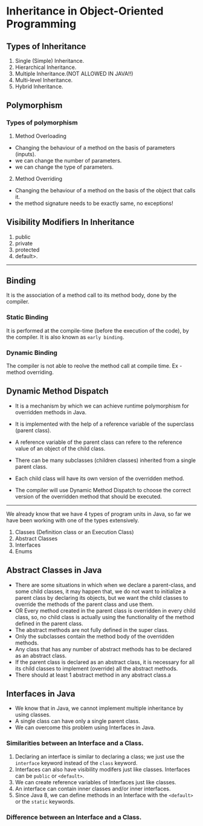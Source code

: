 # Inheritance in Object-Oriented Programming

## Types of Inheritance
1. Single (Simple) Inheritance.
2. Hierarchical Inheritance.
3. Multiple Inheritance.(NOT ALLOWED IN JAVA!!)
4. Multi-level Inheritance.
5. Hybrid Inheritance.

## Polymorphism
### Types of polymorphism
1. Method Overloading
- Changing the behaviour of a method on the basis of parameters (inputs).
- we can change the number of parameters.
- we can change the type of parameters.
 
2. Method Overriding
- Changing the behaviour of a method on the basis of the object that calls it.
- the method signature needs to be exactly same, no exceptions!

## Visibility Modifiers In Inheritance
1. public
2. private
3. protected
4. default>.

--- 
## Binding
It is the association of a method call to its method body, done by the compiler.

### Static Binding
It is performed at the compile-time (before the execution of the code),
by the compiler. It is also known as `early binding`.

### Dynamic Binding
The compiler is not able to reolve the method call at compile time.
Ex - method overriding.

## Dynamic Method Dispatch
- It is a mechanism by which we can achieve runtime polymorphism for overridden methods 
in Java.

- It is implemented with the help of a reference variable of the superclass (parent class).

- A reference variable of the parent class can refere to the reference value of 
an object of the child class.

- There can be many subclasses (children classes) inherited from a single parent class.

- Each child class will have its own version of the overridden method.

- The compiler will use Dynamic Method Dispatch to choose the correct version of
the overridden method that should be executed.
 
 
---
We already know that we have 4 types of program units in Java, so far
we have been working with one of the types extensively.
1. Classes (Definition class or an Execution Class)
2. Abstract Classes
3. Interfaces
4. Enums

## Abstract Classes in Java
- There are some situations in which when we declare a parent-class, and some child classes,
it may happen that, we do not want to initialize a parent class by declaring its objects,
but we want the child classes to override the methods of the parent class and use them.
- OR Every method created in the parent class is overridden in every child class,
so, no child class is actually using the functionality of the method defined in the 
parent class.
- The abstract methods are not fully defined in the super class.
- Only the subclasses contain the method body of the overridden methods.
- Any class that has any number of abstract methods has to be declared as an abstract
class.
- If the parent class is declared as an abstract class, it is necessary for all its
child classes to implement (override) all the abstract methods.
- There should at least 1 abstract method in any abstract class.a

## Interfaces in Java
- We know that in Java, we cannot implement multiple inheritance by using classes.
- A single class can have only a single parent class.
- We can overcome this problem using Interfaces in Java.

### Similarities between an Interface and a Class.
1. Declaring an interface is similar to declaring a class; we just use the 
`interface` keyword instead of the `class` keyword.
2. Interfaces can also have visibility modifers just like classes.
 Interfaces can be `public` or `<default>`.
3. We can create reference variables of Interfaces just like classes.
4. An interface can contain inner classes and/or inner interfaces. 
5. Since Java 8, we can define methods in an Interface with the `<default>` or 
the `static` keywords.

### Difference between an Interface and a Class.


